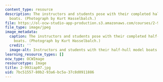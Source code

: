 ```yaml
---
content_type: resource
description: The instructors and students pose with their completed half-hull model
  boats. (Photograph by Kurt Hasselbalch.)
file: https://ol-ocw-studio-app-production.s3.amazonaws.com/courses/2-993-special-topics-in-mechanical-engineering-the-art-and-science-of-boat-design-january-iap-2007/7bc5155780b293a6bc5a37c8d0911886_2-993iap07.jpg
file_type: image/jpeg
image_metadata:
  caption: The instructors and students pose with their completed half-hull model
    boats. (Photograph by Kurt Hasselbalch.)
  credit: ''
  image-alt: Instructors and students with their half-hull model boats.
learning_resource_types: []
ocw_type: OCWImage
resourcetype: Image
title: 2-993iap07.jpg
uid: 7bc51557-80b2-93a6-bc5a-37c8d0911886
---
```

